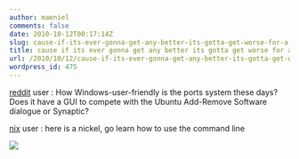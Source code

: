 ```yaml
---
author: maeniel
comments: false
date: 2010-10-12T00:17:14Z
slug: cause-if-its-ever-gonna-get-any-better-its-gotta-get-worse-for-a-day
title: cause if its ever gonna get any better its gotta get worse for a day
url: /2010/10/12/cause-if-its-ever-gonna-get-any-better-its-gotta-get-worse-for-a-day/
wordpress_id: 475
---
```


[reddit](http://www.reddit.com/r/linux/) user : How Windows-user-friendly is the ports system these days? Does it have a  GUI to compete with the Ubuntu Add-Remove Software dialogue or Synaptic?

[nix](http://www.perturb.org/display/Dilbert___Unix.html) user : here is a nickel, go learn how to use the command line

[![](https://maeniel.files.wordpress.com/2010/10/6g4vq1.jpg)](https://maeniel.files.wordpress.com/2010/10/6g4vq1.jpg)
